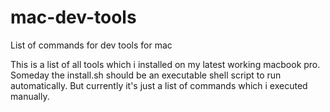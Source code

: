 # mac-dev-tools
List of commands for dev tools for mac

This is a list of all tools which i installed on my latest working macbook pro.
Someday the install.sh should be an executable shell script to run automatically.
But currently it's just a list of commands which i executed manually.

